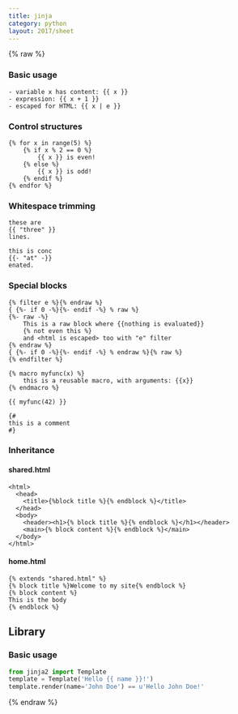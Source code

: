 ```yaml
---
title: jinja
category: python
layout: 2017/sheet
---
```


{% raw %}
### Basic usage

```
- variable x has content: {{ x }}
- expression: {{ x + 1 }}
- escaped for HTML: {{ x | e }}
```

### Control structures

```
{% for x in range(5) %}
    {% if x % 2 == 0 %}
        {{ x }} is even!
    {% else %}
        {{ x }} is odd!
    {% endif %}
{% endfor %}
```

### Whitespace trimming

```
these are
{{ "three" }}
lines.

this is conc
{{- "at" -}}
enated.
```

### Special blocks

```
{% filter e %}{% endraw %}
{ {%- if 0 -%}{%- endif -%} % raw %}
{%- raw -%}
    This is a raw block where {{nothing is evaluated}}
    {% not even this %}
    and <html is escaped> too with "e" filter
{% endraw %}
{ {%- if 0 -%}{%- endif -%} % endraw %}{% raw %}
{% endfilter %}

{% macro myfunc(x) %}
    this is a reusable macro, with arguments: {{x}}
{% endmacro %}

{{ myfunc(42) }}

{#
this is a comment
#}
```


### Inheritance

#### shared.html

```
<html>
  <head>
    <title>{%block title %}{% endblock %}</title>
  </head>
  <body>
    <header><h1>{% block title %}{% endblock %}</h1></header>
    <main>{% block content %}{% endblock %}</main>
  </body>
</html>
```

#### home.html

```
{% extends "shared.html" %}
{% block title %}Welcome to my site{% endblock %}
{% block content %}
This is the body
{% endblock %}
```

## Library

### Basic usage

```python
from jinja2 import Template
template = Template('Hello {{ name }}!')
template.render(name='John Doe') == u'Hello John Doe!'
```

{% endraw %}
